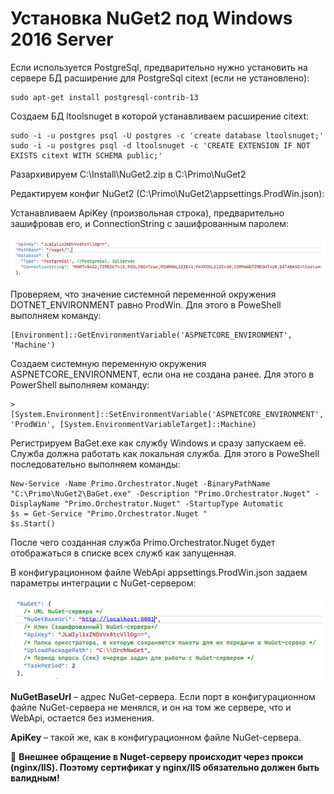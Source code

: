 # Установка NuGet2 под Windows 2016 Server

Если используется PostgreSql, предварительно нужно установить на сервере БД расширение для PostgreSql citext (если не установлено):
```
sudo apt-get install postgresql-contrib-13 
```
Создаем БД ltoolsnuget в которой устанавливаем расширение citext:
```
sudo -i -u postgres psql -U postgres -c 'create database ltoolsnuget;'
sudo -i -u postgres psql -d ltoolsnuget -c 'CREATE EXTENSION IF NOT EXISTS citext WITH SCHEMA public;'
```
Разархивируем C:\Install\NuGet2.zip в C:\Primo\NuGet2

Редактируем конфиг NuGet2 (C:\Primo\NuGet2\appsettings.ProdWin.json):

Устанавливаем ApiKey (произвольная строка), предварительно зашифровав его, и ConnectionString с зашифрованным паролем:

![](../../../../orchestrator-new/resources/install/windows/additional-components-win/nuget-1.PNG)

Проверяем, что значение системной переменной окружения DOTNET_ENVIRONMENT равно ProdWin. Для этого в PoweShell выполняем команду:
```
[Environment]::GetEnvironmentVariable('ASPNETCORE_ENVIRONMENT', 'Machine')
```
Создаем системную переменную окружения ASPNETCORE_ENVIRONMENT, если она не создана ранее. Для этого в PowerShell выполняем команду:
```
> [System.Environment]::SetEnvironmentVariable('ASPNETCORE_ENVIRONMENT', 'ProdWin', [System.EnvironmentVariableTarget]::Machine)
```
Регистрируем BaGet.exe как службу Windows и сразу запускаем её. Служба должна работать как локальная служба. Для этого в PoweShell последовательно выполняем команды:
```
New-Service -Name Primo.Orchestrator.Nuget -BinaryPathName "C:\Primo\NuGet2\BaGet.exe" -Description "Primo.Orchestrator.Nuget" -DisplayName "Primo.Orchestrator.Nuget" -StartupType Automatic
$s = Get-Service "Primo.Orchestrator.Nuget "
$s.Start()
```
После чего созданная служба Primo.Orchestrator.Nuget будет отображаться в списке всех служб как запущенная.

В конфигурационном файле WebApi appsettings.ProdWin.json задаем параметры интеграции с NuGet-сервером:

![](../../../../orchestrator-new/resources/install/windows/additional-components-win/nuget-2.PNG)

**NuGetBaseUrl** – адрес NuGet-сервера. Если порт в конфигурационном файле NuGet-сервера не менялся, и он на том же сервере, что и WebApi, остается без изменения.

**ApiKey** – такой же, как в конфигурационном файле NuGet-сервера.

:small_orange_diamond: **Внешнее обращение в Nuget-серверу происходит через прокси (nginx/IIS). Поэтому сертификат у nginx/IIS обязательно должен быть валидным!**

